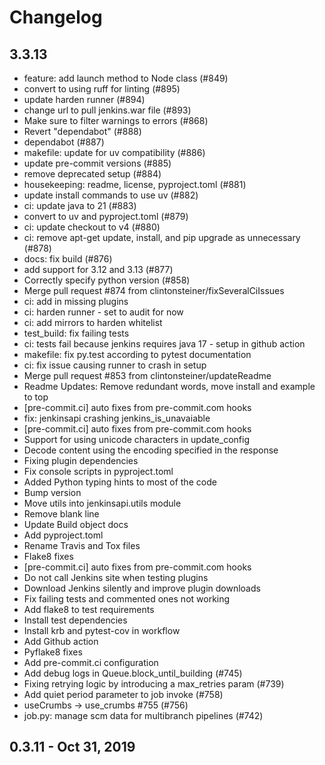 # Changelog

## 3.3.13

- feature: add launch method to Node class (#849)
- convert to using ruff for linting (#895)
- update harden runner (#894)
- change url to pull jenkins.war file (#893)
- Make sure to filter warnings to errors (#868)
- Revert "dependabot" (#888)
- dependabot (#887)
- makefile: update for uv compatibility (#886)
- update pre-commit versions (#885)
- remove deprecated setup (#884)
- housekeeping: readme, license, pyproject.toml (#881)
- update install commands to use uv (#882)
- ci: update java to 21 (#883)
- convert to uv and pyproject.toml (#879)
- ci: update checkout to v4 (#880)
- ci: remove apt-get update, install, and pip upgrade as unnecessary (#878)
- docs: fix build (#876)
- add support for 3.12 and 3.13 (#877)
- Correctly specify python version (#858)
- Merge pull request #874 from clintonsteiner/fixSeveralCiIssues
- ci: add in missing plugins
- ci: harden runner - set to audit for now
- ci: add mirrors to harden whitelist
- test_build: fix failing tests
- ci: tests fail because jenkins requires java 17 - setup in github action
- makefile: fix py.test according to pytest documentation
- ci: fix issue causing runner to crash in setup
- Merge pull request #853 from clintonsteiner/updateReadme
-  Readme Updates: Remove redundant words, move install and example to top
- [pre-commit.ci] auto fixes from pre-commit.com hooks
- fix: jenkinsapi crashing jenkins_is_unavaiable
- [pre-commit.ci] auto fixes from pre-commit.com hooks
- Support for using unicode characters in update_config
- Decode content using the encoding specified in the response
- Fixing plugin dependencies
- Fix console scripts in pyproject.toml
- Added Python typing hints to most of the code
- Bump version
- Move utils into jenkinsapi.utils module
- Remove blank line
- Update Build object docs
- Add pyproject.toml
- Rename Travis and Tox files
- Flake8 fixes
- [pre-commit.ci] auto fixes from pre-commit.com hooks
- Do not call Jenkins site when testing plugins
- Download Jenkins silently and improve plugin downloads
- Fix failing tests and commented ones not working
- Add flake8 to test requirements
- Install test dependencies
- Install krb and pytest-cov in workflow
- Add Github action
- Pyflake8 fixes
- Add pre-commit.ci configuration
- Add debug logs in Queue.block_until_building (#745)
- Fixing retrying logic by introducing a max_retries param (#739)
- Add quiet period parameter to job invoke (#758)
- useCrumbs -> use_crumbs #755 (#756)
- job.py: manage scm data for multibranch pipelines (#742)

## 0.3.11 - Oct 31, 2019
